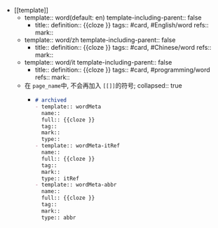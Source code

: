 - [[template]]
  - template:: word(default: en)
    template-including-parent:: false
    - title:: 
      definition:: {{cloze }}
      tags:: #card, #English/word
      refs:: 
      mark:: 
  - template:: word/zh
    template-including-parent:: false
    - title:: 
      definition:: {{cloze }}
      tags:: #card, #Chinese/word
      refs:: 
      mark:: 
  - template:: word/it
    template-including-parent:: false
    - title:: 
      definition:: {{cloze }}
      tags:: #card, #programming/word
      refs:: 
      mark:: 
  - 在 `page_name`中,  不会再加入 `[[]]`的符号;
    collapsed:: true
    - ```markdown
      # archived
      - template:: wordMeta
        name:: 
        full:: {{cloze }}
        tag:: 
        mark:: 
        type:: 
      - template:: wordMeta-itRef
        name:: 
        full:: {{cloze }}
        tag:: 
        mark:: 
        type:: itRef
      - template:: wordMeta-abbr
        name:: 
        full:: {{cloze }}
        tag:: 
        mark:: 
        type:: abbr
      ```